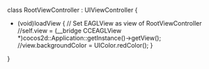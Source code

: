 class RootViewController : UIViewController {

- (void)loadView {
    // Set EAGLView as view of RootViewController
    //self.view = (__bridge CCEAGLView *)cocos2d::Application::getInstance()->getView();
     //view.backgroundColor = UIColor.redColor();
}

}
